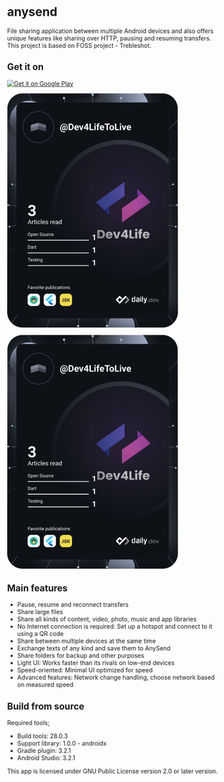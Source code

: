 # anysend
File sharing application between multiple Android devices and also offers unique features like sharing over HTTP, pausing and resuming transfers. This project is based on FOSS project - Trebleshot.

## Get it on
<a href='https://play.google.com/store/apps/details?id=com.onetwodevs.anysend&pcampaignid=pcampaignidMKT-Other-global-all-co-prtnr-py-PartBadge-Mar2515-1'><img width="300" alt='Get it on Google Play' src='https://play.google.com/intl/en_us/badges/static/images/badges/en_badge_web_generic.png'/></a>

<a href="https://app.daily.dev/DailyDevTips"><img src="https://github.com/SweetD3v/anysend/blob/master/devcard.svg" width="400" alt="SweetD3v's Dev Card"/></a>

<a href="https://app.daily.dev/Dev4LifeToLive"><img src="https://github.com/SweetD3v/anysend/blob/master/devcard.svg" width="400" alt="SweetD3v's Dev Card"/></a>

## Main features
* Pause, resume and reconnect transfers
* Share large files
* Share all kinds of content, video, photo, music and app libraries
* No Internet connection is required: Set up a hotspot and connect to it using a QR code
* Share between multiple devices at the same time
* Exchange texts of any kind and save them to AnySend
* Share folders for backup and other purposes
* Light UI: Works faster than its rivals on low-end devices
* Speed-oriented: Minimal UI optimized for speed
* Advanced features: Network change handling, choose network based on measured speed

## Build from source
Required tools;
* Build tools: 28.0.3
* Support library: 1.0.0 - androidx
* Gradle plugin: 3.2.1
* Android Studio: 3.2.1

This app is licensed under GNU Public License version 2.0 or later version.
